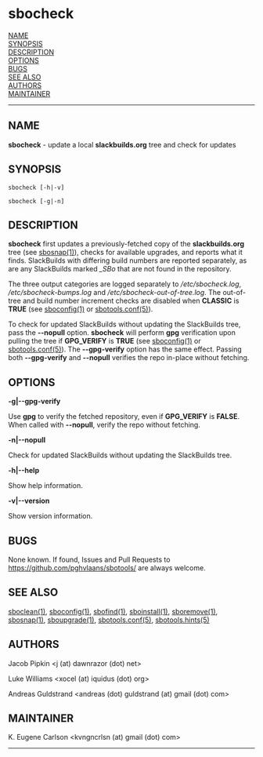 # sbocheck

[NAME](#name)\
[SYNOPSIS](#synopsis)\
[DESCRIPTION](#description)\
[OPTIONS](#options)\
[BUGS](#bugs)\
[SEE ALSO](#see-also)\
[AUTHORS](#authors)\
[MAINTAINER](#maintainer)

------------------------------------------------------------------------

## NAME

**sbocheck** - update a local **slackbuilds.org** tree and check for
updates

## SYNOPSIS

    sbocheck [-h|-v]

    sbocheck [-g|-n]

## DESCRIPTION

**sbocheck** first updates a previously-fetched copy of the
**slackbuilds.org** tree (see [sbosnap(1)](sbosnap.1.md)), checks for available
upgrades, and reports what it finds. SlackBuilds with differing build
numbers are reported separately, as are any SlackBuilds marked *\_SBo*
that are not found in the repository.

The three output categories are logged separately to
*/etc/sbocheck.log*, */etc/sbocheck-bumps.log* and
*/etc/sbocheck-out-of-tree.log*. The out-of-tree and build number
increment checks are disabled when **CLASSIC** is **TRUE** (see
[sboconfig(1)](sboconfig.1.md) or [sbotools.conf(5)](sbotools.conf.5.md)).

To check for updated SlackBuilds without updating the SlackBuilds tree,
pass the **\--nopull** option. **sbocheck** will perform **gpg**
verification upon pulling the tree if **GPG_VERIFY** is **TRUE** (see
[sboconfig(1)](sboconfig.1.md) or [sbotools.conf(5)](sbotools.conf.5.md)). The **\--gpg-verify** option
has the same effect. Passing both **\--gpg-verify** and **\--nopull**
verifies the repo in-place without fetching.

## OPTIONS

**-g\|\--gpg-verify**

Use **gpg** to verify the fetched repository, even if **GPG_VERIFY** is
**FALSE**. When called with **\--nopull**, verify the repo without
fetching.

**-n\|\--nopull**

Check for updated SlackBuilds without updating the SlackBuilds tree.

**-h\|\--help**

Show help information.

**-v\|\--version**

Show version information.

## BUGS

None known. If found, Issues and Pull Requests to
<https://github.com/pghvlaans/sbotools/> are always welcome.

## SEE ALSO

[sboclean(1)](sboclean.1.md), [sboconfig(1)](sboconfig.1.md), [sbofind(1)](sbofind.1.md), [sboinstall(1)](sboinstall.1.md), [sboremove(1)](sboremove.1.md),
[sbosnap(1)](sbosnap.1.md), [sboupgrade(1)](sboupgrade.1.md), [sbotools.conf(5)](sbotools.conf.5.md), [sbotools.hints(5)](sbotools.hints.5.md)

## AUTHORS

Jacob Pipkin \<j (at) dawnrazor (dot) net\>

Luke Williams \<xocel (at) iquidus (dot) org\>

Andreas Guldstrand \<andreas (dot) guldstrand (at) gmail (dot) com\>

## MAINTAINER

K. Eugene Carlson \<kvngncrlsn (at) gmail (dot) com\>

------------------------------------------------------------------------
